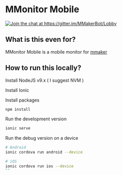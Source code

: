 # MMonitor Mobile

<a href="https://gitter.im/MMakerBot/Lobby?utm_source=badge&utm_medium=badge&utm_campaign=pr-badge&utm_content=badge"><img alt="Join the chat at https://gitter.im/MMakerBot/Lobby" src="https://badges.gitter.im/MMakerBot/Lobby.svg"></a>

## What is this even for?

MMonitor Mobile is a mobile monitor for [mmaker](https://gibhub.com/mxaddict/mmaker)

## How to run this locally?

Install NodeJS v9.x ( I suggest NVM )

Install Ionic

Install packages

```bash
npm install
```

Run the development version

```bash
ionic serve
```

Run the debug version on a device

```bash
# Android
ionic cordova run android --device

# iOS
ionic cordova run ios --device
``
